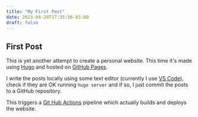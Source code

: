 ```yaml
---
title: "My First Post"
date: 2023-04-29T17:35:56-03:00
draft: false
---
```


## First Post

This is yet another attempt to create a personal website.
This time it's made using [Hugo](https://gohugo.io) and hosted on [GitHub Pages](https://pages.github.com/).

I write the posts locally using some text editor (currently I use [VS Code](https://code.visualstudio.com/)),
check if they are OK running `hugo server` and if so, I just commit the posts to a GitHub repository.

This triggers a [Git Hub Actions](https://github.com/features/actions) pipeline which actually builds and deploys the website.


